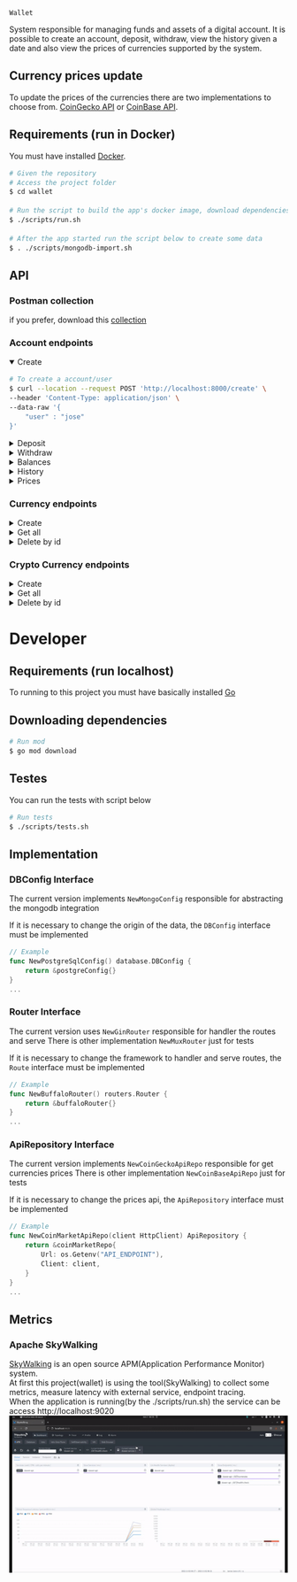 ```


Wallet
```

System responsible for managing funds and assets of a digital account. 
It is possible to create an account, deposit, withdraw, view the history given a date and also view the prices of currencies supported by the system.

## Currency prices update

To update the prices of the currencies there are two implementations to choose from. 
[CoinGecko API](https://www.coingecko.com/en/api) or [CoinBase API](https://developers.coinbase.com/api/v2).

## Requirements (run in Docker)

You must have installed [Docker](https://www.docker.com/).

```bash
# Given the repository
# Access the project folder
$ cd wallet

# Run the script to build the app's docker image, download dependencies and run the app
$ ./scripts/run.sh

# After the app started run the script below to create some data
$ . ./scripts/mongodb-import.sh
```

## API 

### Postman collection
if you prefer, download this [collection](./docs/daxxer-api.postman_collection.json)

### Account endpoints
<details open>
<summary>Create</summary>

```bash
# To create a account/user
$ curl --location --request POST 'http://localhost:8000/create' \
--header 'Content-Type: application/json' \
--data-raw '{
    "user" : "jose"
}'
```
</details>

<details>
<summary>Deposit</summary>

```bash
# To deposit into account
curl --location --request POST 'http://localhost:8000/deposit' \
--header 'Content-Type: application/json' \
--data-raw '{
    "user" : "jose",
    "amount" : {
        "id": "bitcoin",
        "currency": "btc",
        "value": 0.4
    }
}'
```
</details>

<details>
<summary>Withdraw</summary>

```bash
# To withdraw from account
curl --location --request POST 'http://localhost:8000/withdraw' \
--header 'Content-Type: application/json' \
--data-raw '{
    "user" : "jose",
    "amount" : {
        "id": "bitcoin",
        "currency": "btc",
        "value": 0.1
    }
}'
```
</details>

<details>
<summary>Balances</summary>

```bash
# To balances from account
curl --location --request GET 'http://localhost:8000/balance?user=jose'
```
</details>

<details>
<summary>History</summary>

```bash
curl --location --request GET 'http://localhost:8000/history?user=jose&startDate=2021-10-30&endDate=2021-10-31&page=0&limit=101'
```
</details>

<details>
<summary>Prices</summary>

```bash
curl --location --request GET 'http://localhost:8000/prices'
```
</details>

### Currency endpoints
<details>
<summary>Create</summary>

```bash
# To create a currency
curl --location --request POST 'http://localhost:8000/currency' \
--header 'Content-Type: application/json' \
--data-raw '{
    "id" : "usd",
    "name" : "dollar"
}'
```
</details>

<details>
<summary>Get all</summary>

```bash
# To get all currencies
curl --location --request GET 'http://localhost:8000/currencies'
```
</details>

<details>
<summary>Delete by id</summary>

```bash
# To delete currency by id
curl --location --request DELETE 'http://localhost:8000/currency?id=etd'
```
</details>

### Crypto Currency endpoints
<details>
<summary>Create</summary>

```bash
# To create a crypto currency
curl --location --request POST 'http://localhost:8000/crypto-currency' \
--header 'Content-Type: application/json' \
--data-raw '{
    "symbol" : "btc",
    "id" : "bitcoin"
}'
```
</details>

<details>
<summary>Get all</summary>

```bash
# To get all crypto currencies
curl --location --request GET 'http://localhost:8000/crypto-currencies'
```
</details>

<details>
<summary>Delete by id</summary>

```bash
# To delete crypto currency by id
curl --location --request DELETE 'http://localhost:8000/crypto-currency?id=etd'
```
</details>

# Developer
## Requirements (run localhost)
To running to this project you must have basically installed [Go](https://golang.org)

## Downloading dependencies
```bash
# Run mod
$ go mod download
```

## Testes
You can run the tests with script below
```bash
# Run tests
$ ./scripts/tests.sh
```

## Implementation

### DBConfig Interface
The current version implements ```NewMongoConfig``` responsible for abstracting the mongodb integration

If it is necessary to change the origin of the data, the ```DBConfig``` interface must be implemented

```go
// Example
func NewPostgreSqlConfig() database.DBConfig {
    return &postgreConfig{}
}
...
```

### Router Interface
The current version uses ```NewGinRouter``` responsible for handler the routes and serve
There is other implementation ```NewMuxRouter``` just for tests

If it is necessary to change the framework to handler and serve routes, the ```Route``` interface must be implemented

```go
// Example
func NewBuffaloRouter() routers.Router {
    return &buffaloRouter{}
}
...
```

### ApiRepository Interface
The current version implements ```NewCoinGeckoApiRepo``` responsible for get currencies prices
There is other implementation ```NewCoinBaseApiRepo``` just for tests

If it is necessary to change the prices api, the ```ApiRepository``` interface must be implemented
```go
// Example
func NewCoinMarketApiRepo(client HttpClient) ApiRepository {
    return &coinMarketRepo{
        Url: os.Getenv("API_ENDPOINT"),
        Client: client,
    }
}
...
```

## Metrics
### Apache SkyWalking
[SkyWalking](https://github.com/apache/skywalking) is an open source APM(Application Performance Monitor) system.  
At first this project(wallet) is using the tool(SkyWalking) to collect some metrics, measure latency with external service, endpoint tracing.  
When the application is running(by the ./scripts/run.sh) the service can be access http://localhost:9020
![Metrics, Tracer, Logger](./docs/skyWalking.gif "Apache SkyWalking")
